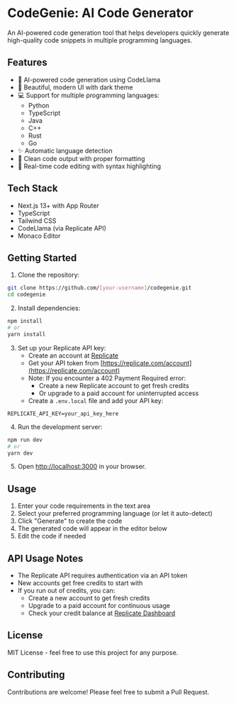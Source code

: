 # CodeGenie: AI Code Generator

An AI-powered code generation tool that helps developers quickly generate high-quality code snippets in multiple programming languages.

## Features

- 🤖 AI-powered code generation using CodeLlama
- 🎨 Beautiful, modern UI with dark theme
- 💻 Support for multiple programming languages:
  - Python
  - TypeScript
  - Java
  - C++
  - Rust
  - Go
- ✨ Automatic language detection
- 🎯 Clean code output with proper formatting
- 🚀 Real-time code editing with syntax highlighting

## Tech Stack

- Next.js 13+ with App Router
- TypeScript
- Tailwind CSS
- CodeLlama (via Replicate API)
- Monaco Editor

## Getting Started

1. Clone the repository:
```bash
git clone https://github.com/[your-username]/codegenie.git
cd codegenie
```

2. Install dependencies:
```bash
npm install
# or
yarn install
```

3. Set up your Replicate API key:
   - Create an account at [Replicate](https://replicate.com)
   - Get your API token from [https://replicate.com/account](https://replicate.com/account)
   - Note: If you encounter a 402 Payment Required error:
     - Create a new Replicate account to get fresh credits
     - Or upgrade to a paid account for uninterrupted access
   - Create a `.env.local` file and add your API key:
```
REPLICATE_API_KEY=your_api_key_here
```

4. Run the development server:
```bash
npm run dev
# or
yarn dev
```

5. Open [http://localhost:3000](http://localhost:3000) in your browser.

## Usage

1. Enter your code requirements in the text area
2. Select your preferred programming language (or let it auto-detect)
3. Click "Generate" to create the code
4. The generated code will appear in the editor below
5. Edit the code if needed

## API Usage Notes

- The Replicate API requires authentication via an API token
- New accounts get free credits to start with
- If you run out of credits, you can:
  - Create a new account to get fresh credits
  - Upgrade to a paid account for continuous usage
  - Check your credit balance at [Replicate Dashboard](https://replicate.com/account)

## License

MIT License - feel free to use this project for any purpose.

## Contributing

Contributions are welcome! Please feel free to submit a Pull Request. 